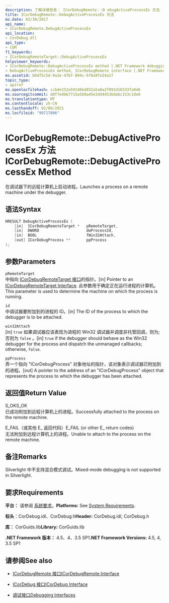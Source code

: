 ```yaml
---
description: 了解详细信息： ICorDebugRemote：:D ebugActiveProcessEx 方法
title: ICorDebugRemote::DebugActiveProcessEx 方法
ms.date: 03/30/2017
api_name:
- ICorDebugRemote.DebugActiveProcessEx
api_location:
- CorDebug.dll
api_type:
- COM
f1_keywords:
- ICorDebugRemoteTarget::DebugActiveProcessEx
helpviewer_keywords:
- ICorDebugRemote::DebugActiveProcessEx method [.NET Framework debugging]
- DebugActiveProcessEx method, ICorDebugRemote interface [.NET Framework debugging]
ms.assetid: b0df5c5d-9a2e-47bf-894c-6f8a9fe24a1f
topic_type:
- apiref
ms.openlocfilehash: ccbde152e59146bd852a5a0a2f991d10333fa9d6
ms.sourcegitcommit: ddf7edb67715a5b9a45e3dd44536dabc153c1de0
ms.translationtype: MT
ms.contentlocale: zh-CN
ms.lasthandoff: 02/06/2021
ms.locfileid: "99717896"
---
```

# <a name="icordebugremotedebugactiveprocessex-method"></a><span data-ttu-id="d60d2-103">ICorDebugRemote::DebugActiveProcessEx 方法</span><span class="sxs-lookup"><span data-stu-id="d60d2-103">ICorDebugRemote::DebugActiveProcessEx Method</span></span>

<span data-ttu-id="d60d2-104">在调试器下的远程计算机上启动进程。</span><span class="sxs-lookup"><span data-stu-id="d60d2-104">Launches a process on a remote machine under the debugger.</span></span>  
  
## <a name="syntax"></a><span data-ttu-id="d60d2-105">语法</span><span class="sxs-lookup"><span data-stu-id="d60d2-105">Syntax</span></span>  
  
```cpp  
HRESULT DebugActiveProcessEx (  
    [in]  ICorDebugRemoteTarget *   pRemoteTarget,  
    [in]  DWORD                     dwProcessId,  
    [in]  BOOL                      fWin32Attach,  
    [out] ICorDebugProcess **       ppProcess  
);  
```  
  
## <a name="parameters"></a><span data-ttu-id="d60d2-106">参数</span><span class="sxs-lookup"><span data-stu-id="d60d2-106">Parameters</span></span>  

 `pRemoteTarget`  
 <span data-ttu-id="d60d2-107">中指向 [ICorDebugRemoteTarget 接口](icordebugremotetarget-interface.md)的指针。</span><span class="sxs-lookup"><span data-stu-id="d60d2-107">[in] Pointer to an [ICorDebugRemoteTarget Interface](icordebugremotetarget-interface.md).</span></span> <span data-ttu-id="d60d2-108">此参数用于确定正在运行进程的计算机。</span><span class="sxs-lookup"><span data-stu-id="d60d2-108">This parameter is used to determine the machine on which the process is running.</span></span>  
  
 `id`  
 <span data-ttu-id="d60d2-109">中调试器要附加到的进程的 ID。</span><span class="sxs-lookup"><span data-stu-id="d60d2-109">[in] The ID of the process to which the debugger is to be attached.</span></span>  
  
 `win32Attach`  
 <span data-ttu-id="d60d2-110">[in] `true` 如果调试器应该表现为进程的 Win32 调试器并调度非托管回调，则为;否则为 `false` 。</span><span class="sxs-lookup"><span data-stu-id="d60d2-110">[in] `true` if the debugger should behave as the Win32 debugger for the process and dispatch the unmanaged callbacks; otherwise, `false`.</span></span>  
  
 `ppProcess`  
 <span data-ttu-id="d60d2-111">弄一个指向 "ICorDebugProcess" 对象地址的指针，该对象表示调试器已附加到的进程。</span><span class="sxs-lookup"><span data-stu-id="d60d2-111">[out] A pointer to the address of an "ICorDebugProcess" object that represents the process to which the debugger has been attached.</span></span>  
  
## <a name="return-value"></a><span data-ttu-id="d60d2-112">返回值</span><span class="sxs-lookup"><span data-stu-id="d60d2-112">Return Value</span></span>  

 <span data-ttu-id="d60d2-113">S_OK</span><span class="sxs-lookup"><span data-stu-id="d60d2-113">S_OK</span></span>  
 <span data-ttu-id="d60d2-114">已成功附加到远程计算机上的进程。</span><span class="sxs-lookup"><span data-stu-id="d60d2-114">Successfully attached to the process on the remote machine.</span></span>  
  
 <span data-ttu-id="d60d2-115">E_FAIL（或其他 E_ 返回代码）</span><span class="sxs-lookup"><span data-stu-id="d60d2-115">E_FAIL (or other E_ return codes)</span></span>  
 <span data-ttu-id="d60d2-116">无法附加到远程计算机上的进程。</span><span class="sxs-lookup"><span data-stu-id="d60d2-116">Unable to attach to the process on the remote machine.</span></span>  
  
## <a name="remarks"></a><span data-ttu-id="d60d2-117">备注</span><span class="sxs-lookup"><span data-stu-id="d60d2-117">Remarks</span></span>  

 <span data-ttu-id="d60d2-118">Silverlight 中不支持混合模式调试。</span><span class="sxs-lookup"><span data-stu-id="d60d2-118">Mixed-mode debugging is not supported in Silverlight.</span></span>  
  
## <a name="requirements"></a><span data-ttu-id="d60d2-119">要求</span><span class="sxs-lookup"><span data-stu-id="d60d2-119">Requirements</span></span>  

 <span data-ttu-id="d60d2-120">**平台：** 请参阅 [系统要求](../../get-started/system-requirements.md)。</span><span class="sxs-lookup"><span data-stu-id="d60d2-120">**Platforms:** See [System Requirements](../../get-started/system-requirements.md).</span></span>  
  
 <span data-ttu-id="d60d2-121">**标头**：CorDebug.idl、CorDebug.h</span><span class="sxs-lookup"><span data-stu-id="d60d2-121">**Header:** CorDebug.idl, CorDebug.h</span></span>  
  
 <span data-ttu-id="d60d2-122">**库：** CorGuids.lib</span><span class="sxs-lookup"><span data-stu-id="d60d2-122">**Library:** CorGuids.lib</span></span>  
  
 <span data-ttu-id="d60d2-123">**.NET Framework 版本：** 4.5、4、3.5 SP1</span><span class="sxs-lookup"><span data-stu-id="d60d2-123">**.NET Framework Versions:** 4.5, 4, 3.5 SP1</span></span>  
  
## <a name="see-also"></a><span data-ttu-id="d60d2-124">请参阅</span><span class="sxs-lookup"><span data-stu-id="d60d2-124">See also</span></span>

- [<span data-ttu-id="d60d2-125">ICorDebugRemote 接口</span><span class="sxs-lookup"><span data-stu-id="d60d2-125">ICorDebugRemote Interface</span></span>](icordebugremote-interface.md)
- [<span data-ttu-id="d60d2-126">ICorDebug 接口</span><span class="sxs-lookup"><span data-stu-id="d60d2-126">ICorDebug Interface</span></span>](icordebug-interface.md)

- [<span data-ttu-id="d60d2-127">调试接口</span><span class="sxs-lookup"><span data-stu-id="d60d2-127">Debugging Interfaces</span></span>](debugging-interfaces.md)
